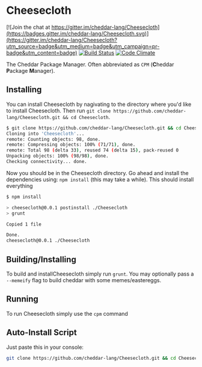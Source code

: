 # Cheesecloth

[![Join the chat at https://gitter.im/cheddar-lang/Cheesecloth](https://badges.gitter.im/cheddar-lang/Cheesecloth.svg)](https://gitter.im/cheddar-lang/Cheesecloth?utm_source=badge&utm_medium=badge&utm_campaign=pr-badge&utm_content=badge)
[![Build Status](https://travis-ci.org/cheddar-lang/Cheesecloth.svg?branch=master)](https://travis-ci.org/cheddar-lang/Cheesecloth)
[![Code Climate](https://codeclimate.com/github/cheddar-lang/Cheesecloth/badges/gpa.svg)](https://codeclimate.com/github/cheddar-lang/Cheesecloth)

The Cheddar Package Manager. Often abbreviated as `CPM` (**C**heddar **P**ackage **M**anager).

## Installing

You can install Cheesecloth by nagivating to the directory where you'd like to install Cheesecloth. Then run `git clone https://github.com/cheddar-lang/Cheesecloth.git && cd Cheesecloth`.

```bash
$ git clone https://github.com/cheddar-lang/Cheesecloth.git && cd Cheesecloth
Cloning into 'Cheesecloth'...
remote: Counting objects: 98, done.
remote: Compressing objects: 100% (71/71), done.
remote: Total 98 (delta 33), reused 74 (delta 15), pack-reused 0
Unpacking objects: 100% (98/98), done.
Checking connectivity... done.
```

Now you should be in the Cheesecloth directory. Go ahead and install the dependencies using: `npm install` (this may take a while). This should install everything

```bash
$ npm install

> cheesecloth@0.0.1 postinstall ./Cheesecloth
> grunt

Copied 1 file

Done.
cheesecloth@0.0.1 ./Cheesecloth
```

## Building/Installing

To build and installCheesecloth simply run `grunt`. You may optionally pass a `--memeify` flag to build cheddar with some memes/eastereggs. 

## Running

To run Cheesecloth simply use the `cpm` command

## Auto-Install Script

Just paste this in your console:

```bash
git clone https://github.com/cheddar-lang/Cheesecloth.git && cd Cheesecloth && npm install && grunt install --alias
```
